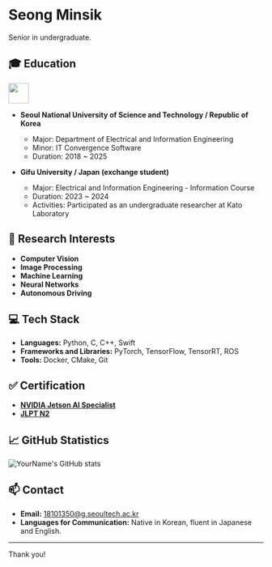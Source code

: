 # Seong Minsik
Senior in undergraduate.
## 🎓 Education
<img src="https://github.com/minvamos/minvamos/assets/122091776/cb3291ff-9ad6-4d38-966a-d63c6261ec5d" height="40">

- **Seoul National University of Science and Technology / Republic of Korea**
  - Major: Department of Electrical and Information Engineering
  - Minor: IT Convergence Software
  - Duration: 2018 ~ 2025

- **Gifu University / Japan (exchange student)**
  - Major: Electrical and Information Engineering - Information Course
  - Duration: 2023 ~ 2024
  - Activities: Participated as an undergraduate researcher at Kato Laboratory

## 🧳 Research Interests
- **Computer Vision**
- **Image Processing**
- **Machine Learning**
- **Neural Networks**
- **Autonomous Driving**


## 💻 Tech Stack
- **Languages:** Python, C, C++, Swift
- **Frameworks and Libraries:** PyTorch, TensorFlow, TensorRT, ROS
- **Tools:** Docker, CMake, Git

## ✅ Certification
- [**NVIDIA Jetson AI Specialist**](https://developer.nvidia.com/embedded/learn/jetson-ai-certification-programs)
- [**JLPT N2**](https://www.jlpt.jp/e/about/levelsummary.html)

## 📈 GitHub Statistics
![YourName's GitHub stats](https://github-readme-stats.vercel.app/api?username=minvamos&show_icons=true&theme=radical)


## 📫 Contact
- **Email:** 18101350@g.seoultech.ac.kr
- **Languages for Communication:** Native in Korean, fluent in Japanese and English.
---

Thank you!
